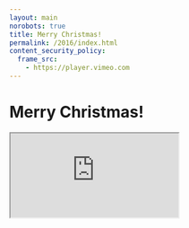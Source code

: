 ```yaml
---
layout: main
norobots: true
title: Merry Christmas!
permalink: /2016/index.html
content_security_policy:
  frame_src:
    - https://player.vimeo.com
---
```


# Merry Christmas!

<div class="video is-16-by-9">
  <iframe src="https://player.vimeo.com/video/195380303?byline=0&title=0&color=dc322f" allowfullscreen></iframe>
</div>
